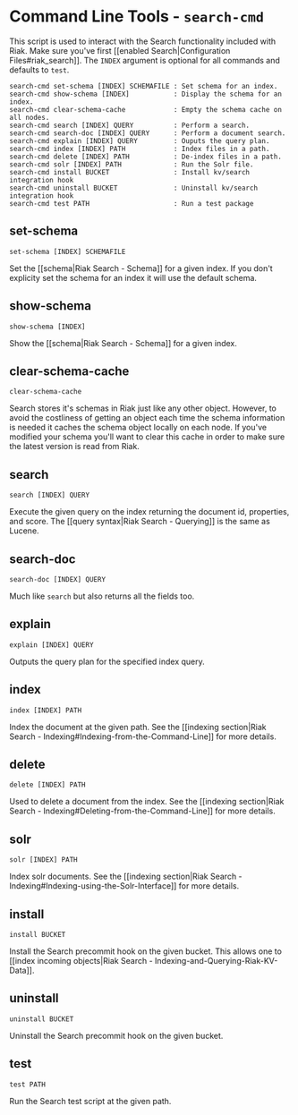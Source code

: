 # Command Line Tools - `search-cmd`

This script is used to interact with the Search functionality included with
Riak.  Make sure you've first 
[[enabled  Search|Configuration Files#riak_search]]. The `INDEX` argument is 
optional for all commands and defaults to `test`.

    
    search-cmd set-schema [INDEX] SCHEMAFILE : Set schema for an index.
    search-cmd show-schema [INDEX]           : Display the schema for an index.
    search-cmd clear-schema-cache            : Empty the schema cache on all nodes.
    search-cmd search [INDEX] QUERY          : Perform a search.
    search-cmd search-doc [INDEX] QUERY      : Perform a document search.
    search-cmd explain [INDEX] QUERY         : Ouputs the query plan.
    search-cmd index [INDEX] PATH            : Index files in a path.
    search-cmd delete [INDEX] PATH           : De-index files in a path.
    search-cmd solr [INDEX] PATH             : Run the Solr file.
    search-cmd install BUCKET                : Install kv/search integration hook
    search-cmd uninstall BUCKET              : Uninstall kv/search integration hook
    search-cmd test PATH                     : Run a test package


## set-schema

    set-schema [INDEX] SCHEMAFILE

Set the [[schema|Riak Search - Schema]] for a given index.  If you don't 
explicity set the schema for an index it will use the default schema.


## show-schema

    show-schema [INDEX]

Show the [[schema|Riak Search - Schema]] for a given index.


## clear-schema-cache

    clear-schema-cache

Search stores it's schemas in Riak just like any other object.  However, to
avoid the costliness of getting an object each time the schema information is
needed it caches the schema object locally on each node.  If you've modified
your schema you'll want to clear this cache in order to make sure the latest
version is read from Riak.


## search

    search [INDEX] QUERY

Execute the given query on the index returning the document id, properties, and
score.  The [[query syntax|Riak Search - Querying]] is the same as Lucene.


## search-doc

    search-doc [INDEX] QUERY

Much like `search` but also returns all the fields too.

## explain

    explain [INDEX] QUERY
    
Outputs the query plan for the specified index query.


## index

    index [INDEX] PATH

Index the document at the given path.  See the 
[[indexing section|Riak Search - Indexing#Indexing-from-the-Command-Line]] for 
more details.


## delete

    delete [INDEX] PATH

Used to delete a document from the index.  See the 
[[indexing section|Riak Search - Indexing#Deleting-from-the-Command-Line]] 
for more details.


## solr

    solr [INDEX] PATH

Index solr documents.  See the 
[[indexing section|Riak Search - Indexing#Indexing-using-the-Solr-Interface]]
for more details.


## install

    install BUCKET

Install the Search precommit hook on the given bucket.  This allows one to
[[index incoming objects|Riak Search - Indexing-and-Querying-Riak-KV-Data]].


## uninstall

    uninstall BUCKET

Uninstall the Search precommit hook on the given bucket.


## test

    test PATH

Run the Search test script at the given path.